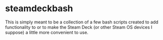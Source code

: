 # steamdeckbash
This is simply meant to be a collection of a few bash scripts created to add functionality to or to make the Steam Deck (or other Steam OS devices I suppose) a little more convenient to use.
